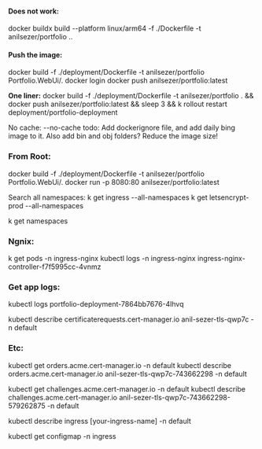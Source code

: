 ﻿#### Does not work:
docker buildx build --platform linux/arm64 -f ./Dockerfile -t anilsezer/portfolio ..

#### Push the image:
docker build -f ./deployment/Dockerfile -t anilsezer/portfolio Portfolio.WebUi/.
docker login
docker push anilsezer/portfolio:latest

**One liner:**
docker build -f ./deployment/Dockerfile -t anilsezer/portfolio . && docker push anilsezer/portfolio:latest && sleep 3 && k rollout restart deployment/portfolio-deployment

No cache: --no-cache
todo: Add dockerignore file, and add daily bing image to it. Also add bin and obj folders? Reduce the image size!


### From Root:
docker build -f ./deployment/Dockerfile -t anilsezer/portfolio Portfolio.WebUi/.
docker run -p 8080:80 anilsezer/portfolio:latest


Search all namespaces: 
k get ingress --all-namespaces
k get letsencrypt-prod --all-namespaces

k get namespaces


### Ngnix:
k get pods -n ingress-nginx
kubectl logs -n ingress-nginx ingress-nginx-controller-f7f5995cc-4vnmz

### Get app logs:
kubectl logs portfolio-deployment-7864bb7676-4lhvq

kubectl describe certificaterequests.cert-manager.io anil-sezer-tls-qwp7c -n default


### Etc:
kubectl get orders.acme.cert-manager.io -n default
kubectl describe orders.acme.cert-manager.io anil-sezer-tls-qwp7c-743662298 -n default

kubectl get challenges.acme.cert-manager.io -n default
kubectl describe challenges.acme.cert-manager.io anil-sezer-tls-qwp7c-743662298-579262875 -n default

kubectl describe ingress [your-ingress-name] -n default

kubectl get configmap -n ingress